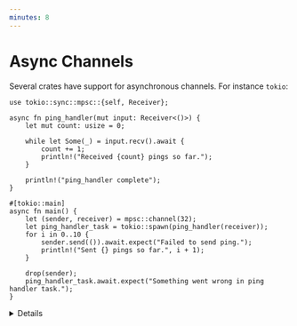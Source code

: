 ```yaml
---
minutes: 8
---
```


# Async Channels

Several crates have support for asynchronous channels. For instance `tokio`:

```rust,editable,compile_fail
use tokio::sync::mpsc::{self, Receiver};

async fn ping_handler(mut input: Receiver<()>) {
    let mut count: usize = 0;

    while let Some(_) = input.recv().await {
        count += 1;
        println!("Received {count} pings so far.");
    }

    println!("ping_handler complete");
}

#[tokio::main]
async fn main() {
    let (sender, receiver) = mpsc::channel(32);
    let ping_handler_task = tokio::spawn(ping_handler(receiver));
    for i in 0..10 {
        sender.send(()).await.expect("Failed to send ping.");
        println!("Sent {} pings so far.", i + 1);
    }

    drop(sender);
    ping_handler_task.await.expect("Something went wrong in ping handler task.");
}
```

<details>

- Change the channel size to `3` and see how it affects the execution.

- Overall, the interface is similar to the `sync` channels as seen in the
  [morning class](concurrency/channels.md).

- Try removing the `std::mem::drop` call. What happens? Why?

- The [Flume](https://docs.rs/flume/latest/flume/) crate has channels that
  implement both `sync` and `async` `send` and `recv`. This can be convenient
  for complex applications with both IO and heavy CPU processing tasks.

- What makes working with `async` channels preferable is the ability to combine
  them with other `future`s to combine them and create complex control flow.

</details>
